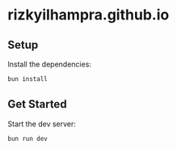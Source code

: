 # rizkyilhampra.github.io

## Setup

Install the dependencies:

```bash
bun install
```

## Get Started

Start the dev server:

```bash
bun run dev
```
